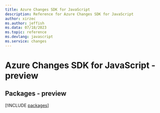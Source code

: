 ```yaml
---
title: Azure Changes SDK for JavaScript
description: Reference for Azure Changes SDK for JavaScript
author: xirzec
ms.author: jeffish
ms.data: 07/18/2023
ms.topic: reference
ms.devlang: javascript
ms.service: changes
---
```

# Azure Changes SDK for JavaScript - preview
## Packages - preview
[!INCLUDE [packages](changes-index.md)]